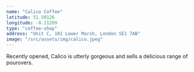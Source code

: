 ```yaml
---
name: "Calico Coffee"
latitude: 51.50126
longitude: -0.11209
type: "coffee-shop"
address: "Unit C, 101 Lower Marsh, London SE1 7AB"
image: "/src/assets/img/calico.jpeg"
---
```


Recently opened, Calico is utterly gorgeous and sells a delicious range of pourovers.

